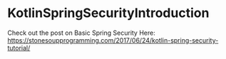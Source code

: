 # KotlinSpringSecurityIntroduction

Check out the post on Basic Spring Security Here: https://stonesoupprogramming.com/2017/06/24/kotlin-spring-security-tutorial/
